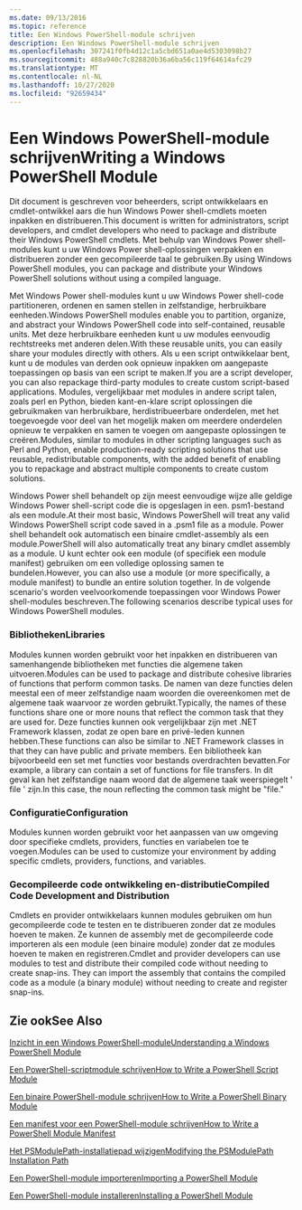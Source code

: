```yaml
---
ms.date: 09/13/2016
ms.topic: reference
title: Een Windows PowerShell-module schrijven
description: Een Windows PowerShell-module schrijven
ms.openlocfilehash: 307241f0fb4d12c1a5cbd651a0ae4d5303098b27
ms.sourcegitcommit: 488a940c7c828820b36a6ba56c119f64614afc29
ms.translationtype: MT
ms.contentlocale: nl-NL
ms.lasthandoff: 10/27/2020
ms.locfileid: "92659434"
---
```

# <a name="writing-a-windows-powershell-module"></a><span data-ttu-id="e8d7e-103">Een Windows PowerShell-module schrijven</span><span class="sxs-lookup"><span data-stu-id="e8d7e-103">Writing a Windows PowerShell Module</span></span>

<span data-ttu-id="e8d7e-104">Dit document is geschreven voor beheerders, script ontwikkelaars en cmdlet-ontwikkel aars die hun Windows Power shell-cmdlets moeten inpakken en distribueren.</span><span class="sxs-lookup"><span data-stu-id="e8d7e-104">This document is written for administrators, script developers, and cmdlet developers who need to package and distribute their Windows PowerShell cmdlets.</span></span> <span data-ttu-id="e8d7e-105">Met behulp van Windows Power shell-modules kunt u uw Windows Power shell-oplossingen verpakken en distribueren zonder een gecompileerde taal te gebruiken.</span><span class="sxs-lookup"><span data-stu-id="e8d7e-105">By using Windows PowerShell modules, you can package and distribute your Windows PowerShell solutions without using a compiled language.</span></span>

<span data-ttu-id="e8d7e-106">Met Windows Power shell-modules kunt u uw Windows Power shell-code partitioneren, ordenen en samen stellen in zelfstandige, herbruikbare eenheden.</span><span class="sxs-lookup"><span data-stu-id="e8d7e-106">Windows PowerShell modules enable you to partition, organize, and abstract your Windows PowerShell code into self-contained, reusable units.</span></span> <span data-ttu-id="e8d7e-107">Met deze herbruikbare eenheden kunt u uw modules eenvoudig rechtstreeks met anderen delen.</span><span class="sxs-lookup"><span data-stu-id="e8d7e-107">With these reusable units, you can easily share your modules directly with others.</span></span> <span data-ttu-id="e8d7e-108">Als u een script ontwikkelaar bent, kunt u de modules van derden ook opnieuw inpakken om aangepaste toepassingen op basis van een script te maken.</span><span class="sxs-lookup"><span data-stu-id="e8d7e-108">If you are a script developer, you can also repackage third-party modules to create custom script-based applications.</span></span> <span data-ttu-id="e8d7e-109">Modules, vergelijkbaar met modules in andere script talen, zoals perl en Python, bieden kant-en-klare script oplossingen die gebruikmaken van herbruikbare, herdistribueerbare onderdelen, met het toegevoegde voor deel van het mogelijk maken om meerdere onderdelen opnieuw te verpakken en samen te voegen om aangepaste oplossingen te creëren.</span><span class="sxs-lookup"><span data-stu-id="e8d7e-109">Modules, similar to modules in other scripting languages such as Perl and Python, enable production-ready scripting solutions that use reusable, redistributable components, with the added benefit of enabling you to repackage and abstract multiple components to create custom solutions.</span></span>

<span data-ttu-id="e8d7e-110">Windows Power shell behandelt op zijn meest eenvoudige wijze alle geldige Windows Power shell-script code die is opgeslagen in een. psm1-bestand als een module.</span><span class="sxs-lookup"><span data-stu-id="e8d7e-110">At their most basic, Windows PowerShell will treat any valid Windows PowerShell script code saved in a .psm1 file as a module.</span></span> <span data-ttu-id="e8d7e-111">Power shell behandelt ook automatisch een binaire cmdlet-assembly als een module.</span><span class="sxs-lookup"><span data-stu-id="e8d7e-111">PowerShell will also automatically treat any binary cmdlet assembly as a module.</span></span> <span data-ttu-id="e8d7e-112">U kunt echter ook een module (of specifiek een module manifest) gebruiken om een volledige oplossing samen te bundelen.</span><span class="sxs-lookup"><span data-stu-id="e8d7e-112">However, you can also use a module (or more specifically, a module manifest) to bundle an entire solution together.</span></span> <span data-ttu-id="e8d7e-113">In de volgende scenario's worden veelvoorkomende toepassingen voor Windows Power shell-modules beschreven.</span><span class="sxs-lookup"><span data-stu-id="e8d7e-113">The following scenarios describe typical uses for Windows PowerShell modules.</span></span>

### <a name="libraries"></a><span data-ttu-id="e8d7e-114">Bibliotheken</span><span class="sxs-lookup"><span data-stu-id="e8d7e-114">Libraries</span></span>

<span data-ttu-id="e8d7e-115">Modules kunnen worden gebruikt voor het inpakken en distribueren van samenhangende bibliotheken met functies die algemene taken uitvoeren.</span><span class="sxs-lookup"><span data-stu-id="e8d7e-115">Modules can be used to package and distribute cohesive libraries of functions that perform common tasks.</span></span> <span data-ttu-id="e8d7e-116">De namen van deze functies delen meestal een of meer zelfstandige naam woorden die overeenkomen met de algemene taak waarvoor ze worden gebruikt.</span><span class="sxs-lookup"><span data-stu-id="e8d7e-116">Typically, the names of these functions share one or more nouns that reflect the common task that they are used for.</span></span> <span data-ttu-id="e8d7e-117">Deze functies kunnen ook vergelijkbaar zijn met .NET Framework klassen, zodat ze open bare en privé-leden kunnen hebben.</span><span class="sxs-lookup"><span data-stu-id="e8d7e-117">These functions can also be similar to .NET Framework classes in that they can have public and private members.</span></span> <span data-ttu-id="e8d7e-118">Een bibliotheek kan bijvoorbeeld een set met functies voor bestands overdrachten bevatten.</span><span class="sxs-lookup"><span data-stu-id="e8d7e-118">For example, a library can contain a set of functions for file transfers.</span></span> <span data-ttu-id="e8d7e-119">In dit geval kan het zelfstandige naam woord dat de algemene taak weerspiegelt ' file ' zijn.</span><span class="sxs-lookup"><span data-stu-id="e8d7e-119">In this case, the noun reflecting the common task might be "file."</span></span>

### <a name="configuration"></a><span data-ttu-id="e8d7e-120">Configuratie</span><span class="sxs-lookup"><span data-stu-id="e8d7e-120">Configuration</span></span>

<span data-ttu-id="e8d7e-121">Modules kunnen worden gebruikt voor het aanpassen van uw omgeving door specifieke cmdlets, providers, functies en variabelen toe te voegen.</span><span class="sxs-lookup"><span data-stu-id="e8d7e-121">Modules can be used to customize your environment by adding specific cmdlets, providers, functions, and variables.</span></span>

### <a name="compiled-code-development-and-distribution"></a><span data-ttu-id="e8d7e-122">Gecompileerde code ontwikkeling en-distributie</span><span class="sxs-lookup"><span data-stu-id="e8d7e-122">Compiled Code Development and Distribution</span></span>

<span data-ttu-id="e8d7e-123">Cmdlets en provider ontwikkelaars kunnen modules gebruiken om hun gecompileerde code te testen en te distribueren zonder dat ze modules hoeven te maken. Ze kunnen de assembly met de gecompileerde code importeren als een module (een binaire module) zonder dat ze modules hoeven te maken en registreren.</span><span class="sxs-lookup"><span data-stu-id="e8d7e-123">Cmdlet and provider developers can use modules to test and distribute their compiled code without needing to create snap-ins. They can import the assembly that contains the compiled code as a module (a binary module) without needing to create and register snap-ins.</span></span>

## <a name="see-also"></a><span data-ttu-id="e8d7e-124">Zie ook</span><span class="sxs-lookup"><span data-stu-id="e8d7e-124">See Also</span></span>

[<span data-ttu-id="e8d7e-125">Inzicht in een Windows PowerShell-module</span><span class="sxs-lookup"><span data-stu-id="e8d7e-125">Understanding a Windows PowerShell Module</span></span>](./understanding-a-windows-powershell-module.md)

[<span data-ttu-id="e8d7e-126">Een PowerShell-scriptmodule schrijven</span><span class="sxs-lookup"><span data-stu-id="e8d7e-126">How to Write a PowerShell Script Module</span></span>](./how-to-write-a-powershell-script-module.md)

[<span data-ttu-id="e8d7e-127">Een binaire PowerShell-module schrijven</span><span class="sxs-lookup"><span data-stu-id="e8d7e-127">How to Write a PowerShell Binary Module</span></span>](./how-to-write-a-powershell-binary-module.md)

[<span data-ttu-id="e8d7e-128">Een manifest voor een PowerShell-module schrijven</span><span class="sxs-lookup"><span data-stu-id="e8d7e-128">How to Write a PowerShell Module Manifest</span></span>](how-to-write-a-powershell-module-manifest.md)

[<span data-ttu-id="e8d7e-129">Het PSModulePath-installatiepad wijzigen</span><span class="sxs-lookup"><span data-stu-id="e8d7e-129">Modifying the PSModulePath Installation Path</span></span>](./modifying-the-psmodulepath-installation-path.md)

[<span data-ttu-id="e8d7e-130">Een PowerShell-module importeren</span><span class="sxs-lookup"><span data-stu-id="e8d7e-130">Importing a PowerShell Module</span></span>](./importing-a-powershell-module.md)

[<span data-ttu-id="e8d7e-131">Een PowerShell-module installeren</span><span class="sxs-lookup"><span data-stu-id="e8d7e-131">Installing a PowerShell Module</span></span>](./installing-a-powershell-module.md)
